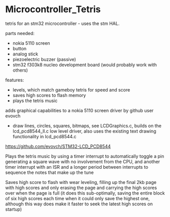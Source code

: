 # Microcontroller_Tetris

tetris for an stm32 microcontroller - uses the stm HAL.

parts needed:
- nokia 5110 screen
- button
- analog stick
- piezoelectric buzzer (passive)
- stm32 f303k8 nucleo development board (would probably work with others)

features:
- levels, which match gameboy tetris for speed and score
- saves high scores to flash memory
- plays the tetris music

adds graphical capabilities to a nokia 5110 screen driver by github user evovch
- draw lines, circles, squares, bitmaps, see LCDGraphics.c, builds on the lcd_pcd8544_ll.c low level driver, also uses the existing text drawing functionality in lcd_pcd8544.c

https://github.com/evovch/STM32-LCD_PCD8544


Plays the tetris music by using a timer interrupt to automatically toggle a pin generating a square wave with no involvement from the CPU, and another timer interrupt with an ISR and a longer period between interrupts to sequence the notes that make up the tune

Saves high score to flash with wear leveling, filling up the final 2kb page with high scores and only erasing the page and carrying the high scores over when the page is full (it does this sub-optimally, saving the entire block of six high scores each time when it could only save the highest one, although this way does make it faster to seek the latest high scores on startup)

